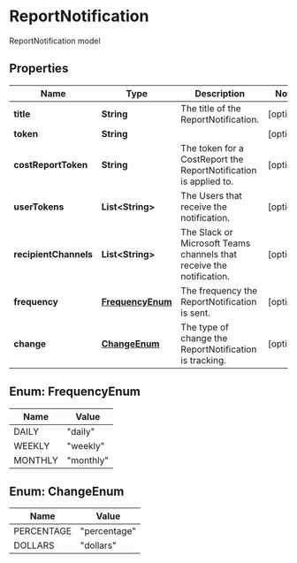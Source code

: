 

# ReportNotification

ReportNotification model

## Properties

| Name | Type | Description | Notes |
|------------ | ------------- | ------------- | -------------|
|**title** | **String** | The title of the ReportNotification. |  [optional] |
|**token** | **String** |  |  [optional] |
|**costReportToken** | **String** | The token for a CostReport the ReportNotification is applied to. |  [optional] |
|**userTokens** | **List&lt;String&gt;** | The Users that receive the notification. |  [optional] |
|**recipientChannels** | **List&lt;String&gt;** | The Slack or Microsoft Teams channels that receive the notification. |  [optional] |
|**frequency** | [**FrequencyEnum**](#FrequencyEnum) | The frequency the ReportNotification is sent. |  [optional] |
|**change** | [**ChangeEnum**](#ChangeEnum) | The type of change the ReportNotification is tracking. |  [optional] |



## Enum: FrequencyEnum

| Name | Value |
|---- | -----|
| DAILY | &quot;daily&quot; |
| WEEKLY | &quot;weekly&quot; |
| MONTHLY | &quot;monthly&quot; |



## Enum: ChangeEnum

| Name | Value |
|---- | -----|
| PERCENTAGE | &quot;percentage&quot; |
| DOLLARS | &quot;dollars&quot; |



